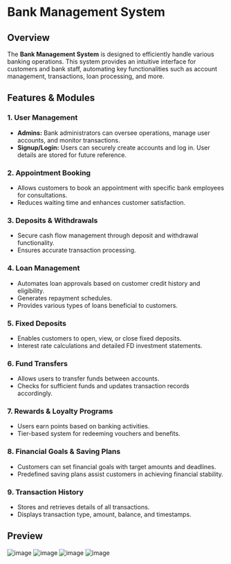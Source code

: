 # Bank Management System

## Overview
The **Bank Management System** is designed to efficiently handle various banking operations. This system provides an intuitive interface for customers and bank staff, automating key functionalities such as account management, transactions, loan processing, and more.

## Features & Modules

### 1. User Management
- **Admins:** Bank administrators can oversee operations, manage user accounts, and monitor transactions.
- **Signup/Login:** Users can securely create accounts and log in. User details are stored for future reference.

### 2. Appointment Booking
- Allows customers to book an appointment with specific bank employees for consultations.
- Reduces waiting time and enhances customer satisfaction.

### 3. Deposits & Withdrawals
- Secure cash flow management through deposit and withdrawal functionality.
- Ensures accurate transaction processing.

### 4. Loan Management
- Automates loan approvals based on customer credit history and eligibility.
- Generates repayment schedules.
- Provides various types of loans beneficial to customers.

### 5. Fixed Deposits
- Enables customers to open, view, or close fixed deposits.
- Interest rate calculations and detailed FD investment statements.

### 6. Fund Transfers
- Allows users to transfer funds between accounts.
- Checks for sufficient funds and updates transaction records accordingly.

### 7. Rewards & Loyalty Programs
- Users earn points based on banking activities.
- Tier-based system for redeeming vouchers and benefits.

### 8. Financial Goals & Saving Plans
- Customers can set financial goals with target amounts and deadlines.
- Predefined saving plans assist customers in achieving financial stability.

### 9. Transaction History
- Stores and retrieves details of all transactions.
- Displays transaction type, amount, balance, and timestamps.

## Preview
![image](https://github.com/user-attachments/assets/bc612a09-20c4-4926-9844-067c0c436cbe)
![image](https://github.com/user-attachments/assets/3df617ce-cafd-4575-8b69-81b09d85a67a)
![image](https://github.com/user-attachments/assets/cd6a61eb-ba61-4cec-9fb0-64cc6310fe44)
![image](https://github.com/user-attachments/assets/a3e99e9c-a098-4f5e-9110-d8c3a2e46374)







